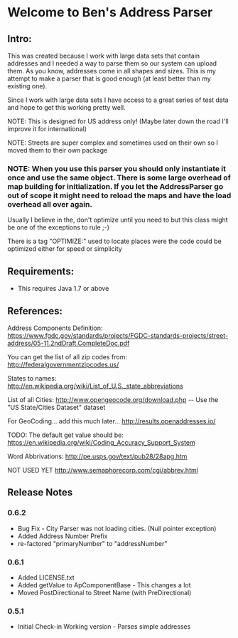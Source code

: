 
# Welcome to Ben's Address Parser

## Intro:
This was created because I work with large data sets that contain addresses and I needed a way to parse them so our system can upload them. As you know, addresses come in all shapes and sizes. This is my attempt to make a parser that is good enough (at least better than my existing one).

Since I work with large data sets I have access to a great series of test data and hope to get this working pretty well.  

NOTE: This is designed for US address only! (Maybe later down the road I'll improve it for international)

NOTE: Streets are super complex and sometimes used on their own so I moved them to their own package

### NOTE: When you use this parser you should only instantiate it once and use the same object. There is some large overhead of map building for initialization. If you let the AddressParser go out of scope it might need to reload the maps and have the load overhead all over again.
Usually I believe in the, don't optimize until you need to but this class might be one of the exceptions to rule ;-)


There is a tag "OPTIMIZE:" used to locate places were the code could be optimized 
either for speed or simplicity

## Requirements:
* This requires Java 1.7 or above


## References:
Address Components Definition:
https://www.fgdc.gov/standards/projects/FGDC-standards-projects/street-address/05-11.2ndDraft.CompleteDoc.pdf

You can get the list of all zip codes from: http://federalgovernmentzipcodes.us/

States to names: http://en.wikipedia.org/wiki/List_of_U.S._state_abbreviations

List of all Cities:
http://www.opengeocode.org/download.php  -- Use the "US State/Cities Dataset" dataset


For GeoCoding... add this much later...
http://results.openaddresses.io/

TODO: The default get value should be:
https://en.wikipedia.org/wiki/Coding_Accuracy_Support_System

Word Abbrivations:
http://pe.usps.gov/text/pub28/28apg.htm

NOT USED YET http://www.semaphorecorp.com/cgi/abbrev.html


## Release Notes

### 0.6.2
* Bug Fix - City Parser was not loading cities. (Null pointer exception)
* Added Address Number Prefix
* re-factored "primaryNumber" to "addressNumber"

### 0.6.1
* Added LICENSE.txt
* Added getValue to ApComponentBase - This changes a lot
* Moved PostDirectional to Street Name (with PreDirectional)

### 0.5.1
* Initial Check-in
Working version - Parses simple addresses





